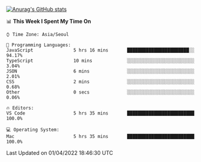 
<!--
**BHyeonKim/BHyeonKim** is a ✨ _special_ ✨ repository because its `README.md` (this file) appears on your GitHub profile.

Here are some ideas to get you started:

- 🔭 I’m currently working on ...
- 🌱 I’m currently learning ...
- 👯 I’m looking to collaborate on ...
- 🤔 I’m looking for help with ...
- 💬 Ask me about ...
- 📫 How to reach me: ...
- 😄 Pronouns: ...
- ⚡ Fun fact: ...
-->
[![Anurag's GitHub stats](https://github-readme-stats.vercel.app/api?username=BHyeonKim&show_icons=true&theme=dark)
](https://github.com/anuraghazra/github-readme-stats)
<!--START_SECTION:waka-->
📊 **This Week I Spent My Time On** 

```text
⌚︎ Time Zone: Asia/Seoul

💬 Programming Languages: 
JavaScript               5 hrs 16 mins       ███████████████████████░░   94.17% 
TypeScript               10 mins             ░░░░░░░░░░░░░░░░░░░░░░░░░   3.04% 
JSON                     6 mins              ░░░░░░░░░░░░░░░░░░░░░░░░░   2.01% 
CSS                      2 mins              ░░░░░░░░░░░░░░░░░░░░░░░░░   0.68% 
Other                    0 secs              ░░░░░░░░░░░░░░░░░░░░░░░░░   0.06%

🔥 Editors: 
VS Code                  5 hrs 35 mins       █████████████████████████   100.0%

💻 Operating System: 
Mac                      5 hrs 35 mins       █████████████████████████   100.0%

```


 Last Updated on 01/04/2022 18:46:30 UTC
<!--END_SECTION:waka-->

